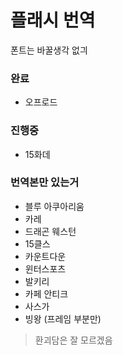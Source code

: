 # 플래시 번역
폰트는 바꿀생각 없긔

### 완료
* 오프로드

### 진행중
* 15화데

### 번역본만 있는거
* 블루 아쿠아리움
* 카레
* 드래곤 웨스턴
* 15클스
* 카운트다운
* 윈터스포츠
* 발키리
* 카페 안티크
* 사스가
* 빙왕 (프레임 부분만)
> 환괴담은 잘 모르겠음
